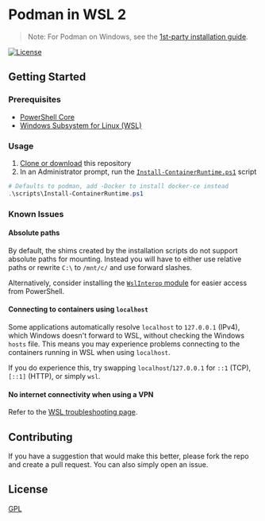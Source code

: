 # Podman in WSL 2

> Note: For Podman on Windows, see the [1st-party installation guide][podman-for-windows].

[![License][license-shield]][LICENSE]

## Getting Started

### Prerequisites

- [PowerShell Core][get-powershell]
- [Windows Subsystem for Linux (WSL)][install-wsl]

### Usage

1. [Clone or download][clone-repository] this repository
2. In an Administrator prompt, run the [`Install-ContainerRuntime.ps1`][Install-ContainerRuntime.ps1] script

```powershell
# Defaults to podman, add -Docker to install docker-ce instead
.\scripts\Install-ContainerRuntime.ps1
```

### Known Issues

#### Absolute paths

By default, the shims created by the installation scripts do not support absolute paths for mounting.
Instead you will have to either use relative paths or rewrite `C:\` to `/mnt/c/` and use forward slashes.

Alternatively, consider installing the [`WslInterop` module][wsl-interop] for easier access from PowerShell.

#### Connecting to containers using `localhost`

Some applications automatically resolve `localhost` to `127.0.0.1` (IPv4), which Windows doesn't forward to WSL, without checking the Windows `hosts` file.
This means you may experience problems connecting to the containers running in WSL when using `localhost`.

If you do experience this, try swapping `localhost`/`127.0.0.1` for `::1` (TCP), `[::1]` (HTTP), or simply `wsl`.

#### No internet connectivity when using a VPN

Refer to the [WSL troubleshooting page][vpn-troubleshooting].

## Contributing

If you have a suggestion that would make this better, please fork the repo and create a pull request.
You can also simply open an issue.

## License

[GPL][LICENSE]

<!-- LINKS & IMAGES -->
[podman-for-windows]: https://github.com/containers/podman/blob/95eff1aa402c3d159c8ad25d8140b879d5feccf2/docs/tutorials/podman-for-windows.md
[license-shield]: https://img.shields.io/github/license/rosenbjerg/wsl2-podman?style=flat-square
[LICENSE]: LICENSE
[get-powershell]:https://github.com/powershell/powershell#get-powershell
[install-wsl]: https://docs.microsoft.com/en-us/windows/wsl/install
[clone-repository]: https://docs.github.com/en/repositories/creating-and-managing-repositories/cloning-a-repository
[Install-ContainerRuntime.ps1]: scripts/Install-ContainerRuntime.ps1
[wsl-interop]: https://github.com/mikebattista/PowerShell-WSL-Interop
[vpn-troubleshooting]: https://docs.microsoft.com/en-us/windows/wsl/troubleshooting#wsl-has-no-network-connectivity-once-connected-to-a-vpn
